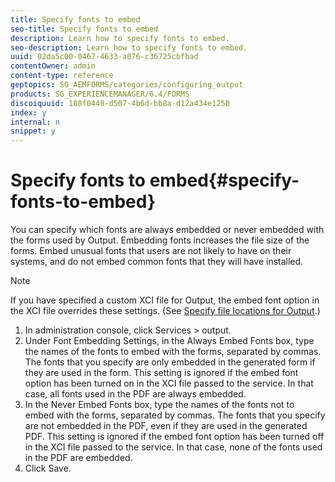 ```yaml
---
title: Specify fonts to embed
seo-title: Specify fonts to embed
description: Learn how to specify fonts to embed.
seo-description: Learn how to specify fonts to embed.
uuid: 02da5c00-0467-4633-a076-c36725cbfbad
contentOwner: admin
content-type: reference
geptopics: SG_AEMFORMS/categories/configuring_output
products: SG_EXPERIENCEMANAGER/6.4/FORMS
discoiquuid: 180f0448-d507-4b6d-bb8a-d12a434e1250
index: y
internal: n
snippet: y
---
```


# Specify fonts to embed{#specify-fonts-to-embed}

You can specify which fonts are always embedded or never embedded with the forms used by Output. Embedding fonts increases the file size of the forms. Embed unusual fonts that users are not likely to have on their systems, and do not embed common fonts that they will have installed.

>[!NOTE]
>
>If you have specified a custom XCI file for Output, the embed font option in the XCI file overrides these settings. (See [Specify file locations for Output](../../../forms/using/admin-help/specify-file-locations-output.md#specify-file-locations-for-output).)

1. In administration console, click Services &gt; output.
1. Under Font Embedding Settings, in the Always Embed Fonts box, type the names of the fonts to embed with the forms, separated by commas. The fonts that you specify are only embedded in the generated form if they are used in the form. This setting is ignored if the embed font option has been turned on in the XCI file passed to the service. In that case, all fonts used in the PDF are always embedded.
1. In the Never Embed Fonts box, type the names of the fonts not to embed with the forms, separated by commas. The fonts that you specify are not embedded in the PDF, even if they are used in the generated PDF. This setting is ignored if the embed font option has been turned off in the XCI file passed to the service. In that case, none of the fonts used in the PDF are embedded.
1. Click Save.

